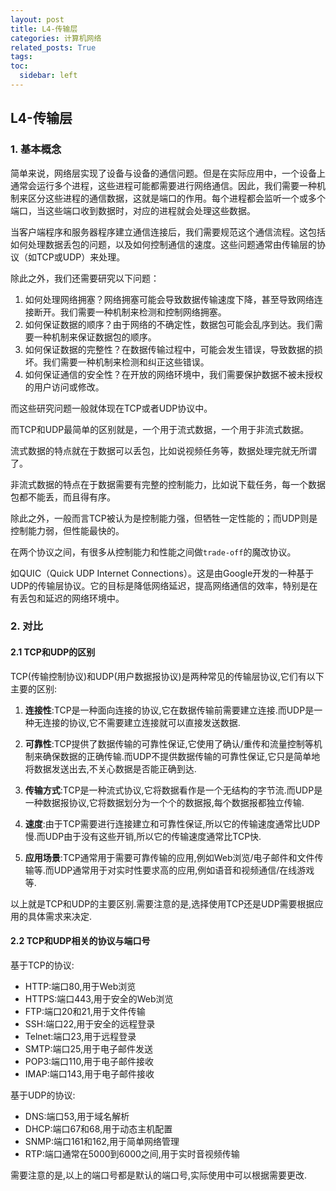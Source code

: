 ```yaml
---
layout: post
title: L4-传输层
categories: 计算机网络
related_posts: True
tags:
toc:
  sidebar: left
---
```


## L4-传输层

### 1. 基本概念

简单来说，网络层实现了设备与设备的通信问题。但是在实际应用中，一个设备上通常会运行多个进程，这些进程可能都需要进行网络通信。因此，我们需要一种机制来区分这些进程的通信数据，这就是端口的作用。每个进程都会监听一个或多个端口，当这些端口收到数据时，对应的进程就会处理这些数据。

当客户端程序和服务器程序建立通信连接后，我们需要规范这个通信流程。这包括如何处理数据丢包的问题，以及如何控制通信的速度。这些问题通常由传输层的协议（如TCP或UDP）来处理。

除此之外，我们还需要研究以下问题：

1. 如何处理网络拥塞？网络拥塞可能会导致数据传输速度下降，甚至导致网络连接断开。我们需要一种机制来检测和控制网络拥塞。
2. 如何保证数据的顺序？由于网络的不确定性，数据包可能会乱序到达。我们需要一种机制来保证数据包的顺序。
3. 如何保证数据的完整性？在数据传输过程中，可能会发生错误，导致数据的损坏。我们需要一种机制来检测和纠正这些错误。
4. 如何保证通信的安全性？在开放的网络环境中，我们需要保护数据不被未授权的用户访问或修改。

而这些研究问题一般就体现在TCP或者UDP协议中。

而TCP和UDP最简单的区别就是，一个用于流式数据，一个用于非流式数据。

流式数据的特点就在于数据可以丢包，比如说视频任务等，数据处理完就无所谓了。

非流式数据的特点在于数据需要有完整的控制能力，比如说下载任务，每一个数据包都不能丢，而且得有序。

除此之外，一般而言TCP被认为是控制能力强，但牺牲一定性能的；而UDP则是控制能力弱，但性能最快的。

在两个协议之间，有很多从控制能力和性能之间做`trade-off`的魔改协议。

如QUIC（Quick UDP Internet Connections）。这是由Google开发的一种基于UDP的传输层协议。它的目标是降低网络延迟，提高网络通信的效率，特别是在有丢包和延迟的网络环境中。

### 2. 对比

#### 2.1 TCP和UDP的区别

TCP(传输控制协议)和UDP(用户数据报协议)是两种常见的传输层协议,它们有以下主要的区别:

1. **连接性**:TCP是一种面向连接的协议,它在数据传输前需要建立连接.而UDP是一种无连接的协议,它不需要建立连接就可以直接发送数据.

2. **可靠性**:TCP提供了数据传输的可靠性保证,它使用了确认/重传和流量控制等机制来确保数据的正确传输.而UDP不提供数据传输的可靠性保证,它只是简单地将数据发送出去,不关心数据是否能正确到达.

3. **传输方式**:TCP是一种流式协议,它将数据看作是一个无结构的字节流.而UDP是一种数据报协议,它将数据划分为一个个的数据报,每个数据报都独立传输.

4. **速度**:由于TCP需要进行连接建立和可靠性保证,所以它的传输速度通常比UDP慢.而UDP由于没有这些开销,所以它的传输速度通常比TCP快.

5. **应用场景**:TCP通常用于需要可靠传输的应用,例如Web浏览/电子邮件和文件传输等.而UDP通常用于对实时性要求高的应用,例如语音和视频通信/在线游戏等.

以上就是TCP和UDP的主要区别.需要注意的是,选择使用TCP还是UDP需要根据应用的具体需求来决定.

#### 2.2 TCP和UDP相关的协议与端口号

基于TCP的协议:

- HTTP:端口80,用于Web浏览
- HTTPS:端口443,用于安全的Web浏览
- FTP:端口20和21,用于文件传输
- SSH:端口22,用于安全的远程登录
- Telnet:端口23,用于远程登录
- SMTP:端口25,用于电子邮件发送
- POP3:端口110,用于电子邮件接收
- IMAP:端口143,用于电子邮件接收

基于UDP的协议:

- DNS:端口53,用于域名解析
- DHCP:端口67和68,用于动态主机配置
- SNMP:端口161和162,用于简单网络管理
- RTP:端口通常在5000到6000之间,用于实时音视频传输

需要注意的是,以上的端口号都是默认的端口号,实际使用中可以根据需要更改.
